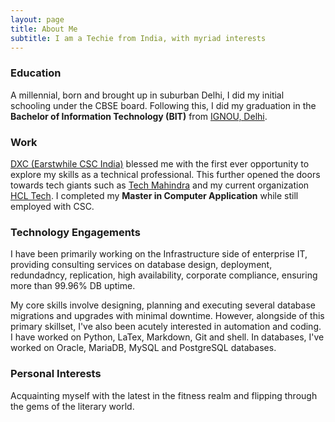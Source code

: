```yaml
---
layout: page
title: About Me
subtitle: I am a Techie from India, with myriad interests
---
```


### Education
A millennial, born and brought up in suburban Delhi, I did my initial schooling under the CBSE board. Following this, I did my graduation in the **Bachelor of Information Technology (BIT)** from [IGNOU, Delhi](https://www.ignou.ac.in/).

### Work
[DXC (Earstwhile CSC India)](https://dxc.com/in/en) blessed me with the first ever opportunity to explore my skills as a technical professional. This further opened the doors towards tech giants such as [Tech Mahindra](https://www.techmahindra.com/) and my current organization [HCL Tech](https://www.hcltech.com/). I completed my **Master in Computer Application** while still employed with CSC.

### Technology Engagements
I have been primarily working on the Infrastructure side of enterprise IT, providing consulting services on database design, deployment, redundadncy, replication, high availability, corporate compliance, ensuring more than 99.96% DB uptime.

My core skills involve designing, planning and executing several database migrations and upgrades with minimal downtime. However, alongside of this primary skillset, I've also been acutely interested in automation and coding. I have worked on Python, LaTex, Markdown, Git and shell. In databases, I've worked on Oracle, MariaDB, MySQL and PostgreSQL databases.

### Personal Interests
Acquainting myself with the latest in the fitness realm and flipping through the gems of the literary world. 
